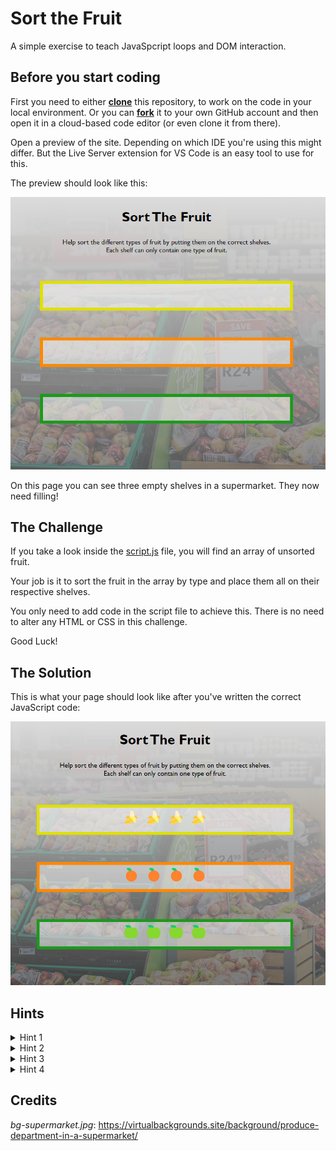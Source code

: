 # Sort the Fruit

A simple exercise to teach JavaSpcript loops and DOM interaction.

## Before you start coding

First you need to either **[clone](https://docs.github.com/en/repositories/creating-and-managing-repositories/cloning-a-repository)** this repository, to work on the code in your local environment. Or you can **[fork](https://docs.github.com/en/get-started/quickstart/fork-a-repo)** it to your own GitHub account and then open it in a cloud-based code editor (or even clone it from there).

Open a preview of the site. Depending on which IDE you're using this might differ. But the Live Server extension for VS Code is an easy tool to use for this.

The preview should look like this: 

![empty shelves](assets/images/sort-fruit.png)

On this page you can see three empty shelves in a supermarket.
They now need filling!


## The Challenge


If you take a look inside the [script.js](assets/js/script.js) file, you will find an array of unsorted fruit.

Your job is it to sort the fruit in the array by type and place them all on their respective shelves.

You only need to add code in the script file to achieve this. There is no need to alter any HTML or CSS in this challenge.

Good Luck!


## The Solution

This is what your page should look like after you've written the correct JavaScript code:

![solution](assets/images/fruits-result.png)


## Hints

<details>
    <summary>
        Hint 1
    </summary>
    <p>  
        Are you sure you want a hint?
        <details>
            <summary>
                Yes! I'm sure.
            </summary>
            <p>
                Take a look in the index.html document. <br>Which DOM elements do you need to access and how can you achieve this? <br>What characteristic of those DOM elements would you utilise for this?
            </p>
        </details>
    </p>
</details>

<details>
    <summary>
        Hint 2
    </summary>
    <p>  
        Are you sure you want another hint?
        <details>
            <summary>
                Yes! I'm sure.
            </summary>
            <p>
                The fruit is stored in an array. <br>What kind of data is this? <br>
                Think about how you can iterate over the array and access its items.
            </p>
        </details>
    </p>
</details>

<details>
    <summary>
        Hint 3
    </summary>
    <p>  
        Are you sure you want a hint?
        <details>
            <summary>
                Yes! I'm sure.
            </summary>
            <p>
                What is the next step after accessing every single item in the array? <br>
                What kind of conditions are you looking for in a specific item and what kind of syntax do you need to use for this logic?
            </p>
        </details>
    </p>
</details>

<details>
    <summary>
        Hint 4
    </summary>
    <p>  
        Are you sure you want a hint?
        <details>
            <summary>
                Yes! I'm sure.
            </summary>
            <p>
                Once you have sorted the array's items by their type, how can you get them to display on the page on their shelves? <br>
                Is there a way you could add them to a variable that refers to the relevant DOM element? Possible one that you've created earlier?
            </p>
        </details>
    </p>
</details>


## Credits

*bg-supermarket.jpg*: https://virtualbackgrounds.site/background/produce-department-in-a-supermarket/
